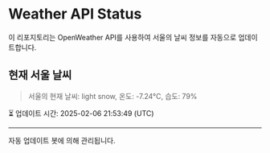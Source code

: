 
# Weather API Status

이 리포지토리는 OpenWeather API를 사용하여 서울의 날씨 정보를 자동으로 업데이트합니다.

## 현재 서울 날씨
> 서울의 현재 날씨: light snow, 온도: -7.24°C, 습도: 79%

⏳ 업데이트 시간: 2025-02-06 21:53:49 (UTC)

---
자동 업데이트 봇에 의해 관리됩니다.
